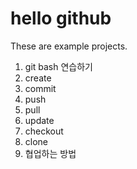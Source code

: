 # hello github
These are example projects.
1. git bash 연습하기
2. create
3. commit
4. push
5. pull
6. update
7. checkout
8. clone
9. 협업하는 방법
